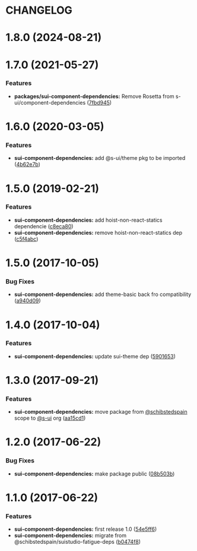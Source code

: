# CHANGELOG

# 1.8.0 (2024-08-21)



# 1.7.0 (2021-05-27)


### Features

* **packages/sui-component-dependencies:** Remove Rosetta from s-ui/component-dependencies ([7fbd945](https://github.com/SUI-Components/sui/commit/7fbd945d9d772395562bcd5aa9d7f1ade9e10562))



# 1.6.0 (2020-03-05)


### Features

* **sui-component-dependencies:** add @s-ui/theme pkg to be imported ([4b62e7b](https://github.com/SUI-Components/sui/commit/4b62e7b718e076b0be849be3e4651853be98873c))



# 1.5.0 (2019-02-21)


### Features

* **sui-component-dependencies:** add hoist-non-react-statics dependencie ([c8eca80](https://github.com/SUI-Components/sui/commit/c8eca808c494befac9263dbe0f7e5f6146a65ace))
* **sui-component-dependencies:** remove hoist-non-react-statics dep ([c5f4abc](https://github.com/SUI-Components/sui/commit/c5f4abce9817d9a8564d4a75bb5436bc16258b6b))



# 1.5.0 (2017-10-05)


### Bug Fixes

* **sui-component-dependencies:** add theme-basic back fro compatibility ([a940d09](https://github.com/SUI-Components/sui/commit/a940d0918b54fef7c72ab730e4fc448efa7ffc2c))



# 1.4.0 (2017-10-04)


### Features

* **sui-component-dependencies:** update sui-theme dep ([5901653](https://github.com/SUI-Components/sui/commit/5901653abbcea4642513dc93c1464ba150726a76))



# 1.3.0 (2017-09-21)


### Features

* **sui-component-dependencies:** move package from [@schibstedspain](https://github.com/schibstedspain) scope to [@s-ui](https://github.com/s-ui) org ([aa15cd1](https://github.com/SUI-Components/sui/commit/aa15cd1bacb678ef93fce40cfb30e9cf34d51617))



# 1.2.0 (2017-06-22)


### Bug Fixes

* **sui-component-dependencies:** make package public ([08b503b](https://github.com/SUI-Components/sui/commit/08b503b51b8eb34652e3971887ca1388cd1f3d06))



# 1.1.0 (2017-06-22)


### Features

* **sui-component-dependencies:** first release 1.0 ([54e5ff6](https://github.com/SUI-Components/sui/commit/54e5ff670aaa8825590964f019ba41a20a97fed2))
* **sui-component-dependencies:** migrate from @schibstedspain/suistudio-fatigue-deps ([b0474f8](https://github.com/SUI-Components/sui/commit/b0474f8c6eca7a5948988d4756045d10fda1cc20))